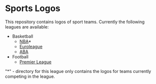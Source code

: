 # Sports Logos

This repository contains logos of sport teams. Currently the following leagues are available: 
* Basketball
	* [NBA](https://github.com/timurkulenovic/sports-logos/tree/main/basketball/nba/img)*
	* [Euroleague](https://github.com/timurkulenovic/sports-logos/tree/main/basketball/euroleague/img)
	* [ABA](https://github.com/timurkulenovic/sports-logos/tree/main/basketball/aba/img)
* Football
	* [Premier League](https://github.com/timurkulenovic/sports-logos/tree/main/football/premier_league/img)
	
"*" - directory for this league only contains the logos for teams currently competing in the league.
